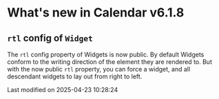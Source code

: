 # What's new in Calendar v6.1.8

## `rtl` config of `Widget`
The `rtl` config property of Widgets is now public. By default Widgets conform to the writing direction of the element
they are rendered to. But with the now public `rtl` property, you can force a widget, and all descendant widgets to lay
out from right to left.

<p class="last-modified">Last modified on 2025-04-23 10:28:24</p>